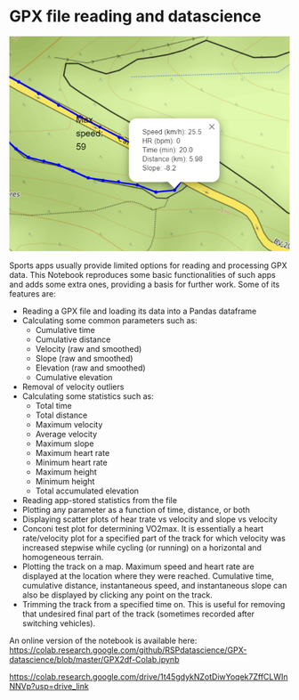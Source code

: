 # GPX file reading and datascience

![Map](mymap.PNG)

Sports apps usually provide limited options for reading and processing GPX data.
This Notebook reproduces some basic functionalities of such apps and adds some extra ones, providing a basis for further work. Some of its features are:

- Reading a GPX file and loading its data into a Pandas dataframe
- Calculating some common parameters such as:
   - Cumulative time
   - Cumulative distance
   - Velocity (raw and smoothed)
   - Slope (raw and smoothed)
   - Elevation (raw and smoothed)
   - Cumulative elevation
- Removal of velocity outliers
- Calculating some statistics such as:
   - Total time
   - Total distance
   - Maximum velocity
   - Average velocity
   - Maximum slope
   - Maximum heart rate
   - Minimum heart rate
   - Maximum height
   - Minimum height
   - Total accumulated elevation
- Reading app-stored statistics from the file
- Plotting any parameter as a function of time, distance, or both
- Displaying scatter plots of hear trate vs velocity and slope vs velocity
- Conconi test plot for determining VO2max. It is essentially a heart rate/velocity plot for a specified part of the track for which velocity was increased stepwise while cycling (or running) on a horizontal and homogeneous terrain.
- Plotting the track on a map. Maximum speed and heart rate are displayed at the location where they were reached. Cumulative time, cumulative distance, instantaneous speed, and instantaneous slope can also be displayed by clicking any point on the track.
- Trimming the track from a specified time on. This is useful for removing that undesired final part of the track (sometimes recorded after switching vehicles).

An online version of the notebook is available here:
https://colab.research.google.com/github/RSPdatascience/GPX-datascience/blob/master/GPX2df-Colab.ipynb

https://colab.research.google.com/drive/1t45gdykNZotDiwYoqek7ZffCLWInNNVp?usp=drive_link
